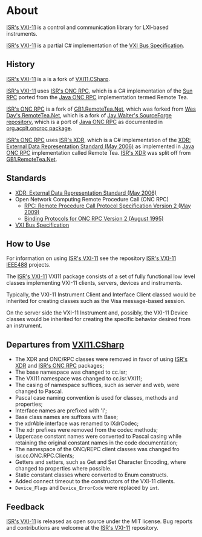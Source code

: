 # About

[ISR's VXI-11] is a control and communication library for LXI-based instruments. 

[ISR's VXI-11] is a partial C# implementation of the [VXI Bus Specification].

## History

[ISR's VXI-11] is a is a fork of [VXI11.CSharp].

[ISR's VXI-11] uses [ISR's ONC RPC], which is a C# implementation of the [Sun RPC] ported from the [Java ONC RPC] implementation termed Remote Tea.

[ISR's ONC RPC] is a fork of [GB1.RemoteTea.Net], which was forked from [Wes Day's RemoteTea.Net], which is a fork of [Jay Walter's SourceForge repository], which is a port of [Java ONC RPC] as documented in [org.acplt.oncrpc package].

[ISR's ONC RPC] uses [ISR's XDR], which is a C# implementation of the [XDR: External Data Representation Standard (May 2006)] as implemented in [Java ONC RPC] implementation called Remote Tea. [ISR's XDR] was split off from [GB1.RemoteTea.Net].

## Standards

* [XDR: External Data Representation Standard (May 2006)]
* Open Network Computing Remote Procedure Call (ONC RPC)
	* [RPC: Remote Procedure Call Protocol Specification Version 2 (May 2009)]
	* [Binding Protocols for ONC RPC Version 2 (August 1995)]
* [VXI Bus Specification]

## How to Use

For information on using [ISR's VXI-11] see the repository [ISR's VXI-11 IEEE488] projects.

The [ISR's VXI-11] VXI11 package consists of a set of fully functional low level classes implementing VXI-11 clients, servers, devices and instruments. 

Typically, the VXI-11 Instrument Client and Interface Client classed would be inherited for creating classes such as the Visa message-based session. 

On the server side the VXI-11 Instrument and, possibly, the VXI-11 Device classes would be inherited for creating the specific behavior desired from an instrument.

## Departures from [VXI11.CSharp]

* The XDR and ONC/RPC classes were removed in favor of using [ISR's XDR] and [ISR's ONC RPC] packages;
* The base namespace was changed to cc.isr;
* The VXI11 namespace was changed to cc.isr.VXI11;
* The casing of namespace suffices, such as server and web, were changed to Pascal.
* Pascal case naming convention is used for classes, methods and properties;
* Interface names are prefixed with 'I';
* Base class names are suffixes with Base;
* the xdrAble interface was renamed to IXdrCodec;
* The xdr prefixes were removed from the codec methods;
* Uppercase constant names were converted to Pascal casing while retaining the original constant names in the code documentation;
* The namespace of the ONC/REPC client classes was changed fro isr.cc.ONC.RPC.Clients;
* Getters and setters, such as Get and Set Character Encoding, where changed to properties where possible.
* Static constant classes where converted to Enum constructs.
* Added connect timeout to the constructors of the VXI-11 clients. 
* `Device_Flags` and `Device_ErrorCode` were replaced by `int`.

## Feedback

[ISR's VXI-11] is released as open source under the MIT license.
Bug reports and contributions are welcome at the [ISR's VXI-11] repository.

[ISR's VXI-11]: https://github.com/ATECoder/dn.vxi11
[ISR's VXI-11 IEEE488]: https://github.com/ATECoder/dn.vxi11/src/vxi/ieee488
[ISR's ONC RPC]: https://github.com/ATECoder/dn.onc.rpc
[ISR's XDR]: https://github.com/ATECoder/dn.xdr


[XDR: External Data Representation Standard (May 2006)]: http://tools.ietf.org/html/rfc4506
[RPC: Remote Procedure Call Protocol Specification Version 2 (May 2009)]: http://tools.ietf.org/html/rfc5531
[Binding Protocols for ONC RPC Version 2 (August 1995)]: http://tools.ietf.org/html/rfc1833
[Sun RPC]: https://en.wikipedia.org/wiki/Sun_RPC

[Jay Walter's SourceForge repository]: https://sourceforge.net/p/remoteteanet
[Wes Day's RemoteTea.Net]: https://github.com/wespday/RemoteTea.Net
[GB1.RemoteTea.Net]: https://github.com/galenbancroft/RemoteTea.Net
[org.acplt.oncrpc package]: https://people.eecs.berkeley.edu/~jonah/javadoc/org/acplt/oncrpc/package-summary.html
[Java ONC RPC]: https://github.com/remotetea/remotetea/tree/master/src/tests/org/acplt/oncrpc
[VXI11.CSharp]: https://github.com/Xanliang/VXI11.CSharp 
[VXI Bus Specification]: https://vxibus.org/specifications.html
